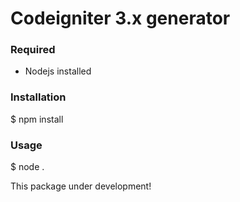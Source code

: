# Codeigniter 3.x generator 
### Required 
 - Nodejs installed
### Installation
$ npm install
### Usage
$ node .
 
This package under development!
